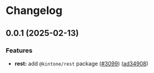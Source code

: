 # Changelog

## 0.0.1 (2025-02-13)


### Features

* **rest:** add `@kintone/rest` package ([#3099](https://github.com/kintone/js-sdk/issues/3099)) ([ad34908](https://github.com/kintone/js-sdk/commit/ad34908fa4843d814a9e96e394761d8dce8b988b))
